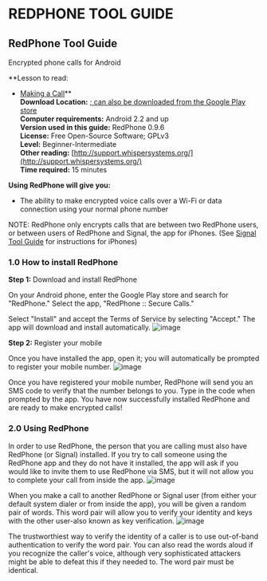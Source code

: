 [Title]: # ()
[Order]: # (0)

# REDPHONE TOOL GUIDE

## RedPhone Tool Guide   
Encrypted phone calls for Android 

**Lesson to read:   
- [Making a Call](umbrella://lesson/making-a-call)**  
**Download Location:** [; can also be downloaded from the 
Google Play store](https://whispersystems.org/)  
**Computer requirements:** Android 2.2 and up  
**Version used in this guide:** RedPhone 0.9.6  
**License:** Free Open-Source Software; GPLv3  
**Level:** Beginner-Intermediate  
**Other reading:** [http://support.whispersystems.org/](http://support.whispersystems.org/)  
**Time required:** 15 minutes

**Using RedPhone will give you:**  
- The ability to make encrypted voice calls over a Wi-Fi or data connection using your normal phone number

NOTE: RedPhone only encrypts calls that are between two RedPhone users, or between users of RedPhone and Signal, the app for iPhones. (See [Signal Tool Guide](umbrella://lesson/signal) for instructions for iPhones)

### 1.0 How to install RedPhone

**Step 1:** Download and install RedPhone

On your Android phone, enter the Google Play store and search for "RedPhone." Select the app, "RedPhone :: Secure Calls."

Select "Install" and accept the Terms of Service by selecting "Accept." The app will download and install automatically.
![image](tool_redphone1.png)

**Step 2:** Register your mobile

Once you have installed the app, open it; you will automatically be prompted to register your mobile number.
![image](tool_redphone2.png)

Once you have registered your mobile number, RedPhone will send you an SMS code to verify that the number belongs to you. Type in the code when prompted by the app. You have now successfully installed RedPhone and are ready to make encrypted calls!

### 2.0 Using RedPhone

In order to use RedPhone, the person that you are calling must also have RedPhone (or Signal) installed. If you try to call someone using the RedPhone app and they do not have it installed, the app will ask if you would like to invite them to use RedPhone via SMS, but it will not allow you to complete your call from inside the app.
![image](tool_redphone3.png)

When you make a call to another RedPhone or Signal user (from either your default system dialer or from inside the app), you will be given a random pair of words. This word pair will allow you to verify your identity and keys with the other user-also known as key  verification.
![image](tool_redphone4.png)

The trustworthiest way to verify the identity of a caller is to use out-of-band authentication to verify the word pair. You can also read the words aloud if you recognize the caller's voice, although very sophisticated attackers might be able to defeat this if they needed to. The word pair must be identical.